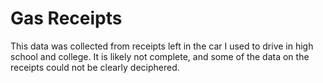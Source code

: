 # Gas Receipts

This data was collected from receipts left in the car I used to drive in high
school and college. It is likely not complete, and some of the data on the
receipts could not be clearly deciphered.
